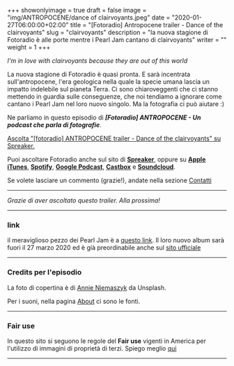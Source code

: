 +++
showonlyimage = true
draft = false
image = "img/ANTROPOCENE/dance of clairvoyants.jpeg"
date = "2020-01-27T06:00:00+02:00"
title = "[Fotoradio] Antropocene trailer - Dance of the clairvoyants"
slug = "clairvoyants"
description = "la nuova stagione di Fotoradio è alle porte mentre i Pearl Jam cantano di clairvoyants"
writer = ""
weight = 1
+++

_I'm in love with clairvoyants because they are out of this world_
<!--more-->

La nuova stagione di Fotoradio è quasi pronta. E sarà incentrata sull'antropocene, l'era geologica nella quale la specie umana lascia un impatto indelebile sul pianeta Terra.
Ci sono chiaroveggenti che ci stanno mettendo in guardia sulle conseguenze, che noi tendiamo a ignorare come cantano i Pearl Jam nel loro nuovo singolo.
Ma la fotografia ci può aiutare :)

Ne parliamo in questo episodio di **_[Fotoradio] ANTROPOCENE - Un podcast che parla di fotografie_**.

<a class="spreaker-player" href="https://www.spreaker.com/episode/22091924" data-resource="episode_id=22091924" data-width="100%" data-height="200px" data-theme="light" data-playlist="false" data-playlist-continuous="false" data-autoplay="false" data-live-autoplay="false" data-chapters-image="true" data-episode-image-position="right" data-hide-logo="false" data-hide-likes="false" data-hide-comments="false" data-hide-sharing="false" data-hide-download="false">Ascolta "[fotoradio] ANTROPOCENE trailer - Dance of the clairvoyants" su Spreaker.</a>

Puoi ascoltare Fotoradio anche sul sito di <a href="https://www.spreaker.com/show/fotoradio-un-podcast-sulle-fotografie">**Spreaker**</a>, oppure su <a target="blank" href="https://podcasts.apple.com/it/podcast/fotoradio-un-podcast-sulle-fotografie/id1473090985">**Apple iTunes**</a>, <a target="blank" href="https://open.spotify.com/show/3dzBBFOJD2gaz2pRdhlzYh">**Spotify**</a>, <a target="blank" href="https://www.google.com/podcasts?feed=aHR0cHM6Ly93d3cuc3ByZWFrZXIuY29tL3Nob3cvMzYwNzI4OS9lcGlzb2Rlcy9mZWVk">**Google Podcast**</a>, <a target="blank" href="https://castbox.fm/channel/Fotoradio-un-podcast-sulle-fotografie-id2203635?country=it">**Castbox**</a> e <a target="blank" href="https://soundcloud.com/user-153455998">**Soundcloud**</a>.

Se volete lasciare un commento (grazie!), andate nella sezione <a href="/contact/">Contatti</a>

- - -

_Grazie di aver ascoltato questo trailer. Alla prossima!_

- - -

### link

il meraviglioso pezzo dei Pearl Jam è a <a target="blank" href="https://www.youtube.com/watch?v=xJwuP5wPCLQ">questo link</a>.
Il loro nuovo album sarà fuori il 27 marzo 2020 ed è già preordinabile anche sul <a target="blank" href="https://shop.virginemi.com/pearljam/?utm_campaign=PearlJam20200109&utm_content=&utm_medium=social&utm_source=Social-Other&utm_umguk=pearljam.lnk.to%2FgigatonWe%2Fartiststore">sito ufficiale</a>

- - -

### Credits per l'episodio

La foto di copertina è di <a target="blank" href="https://unsplash.com/@annieniemaszyk">Annie Niemaszyk</a> da Unsplash.

Per i suoni, nella pagina <a href="/about/">About</a> ci sono le fonti.

- - -

### Fair use

In questo sito si seguono le regole del **Fair use** vigenti in America per l'utilizzo di immagini di proprietà di terzi. Spiego meglio <a href="/static_page/fair_use/">qui</a>

- - -
